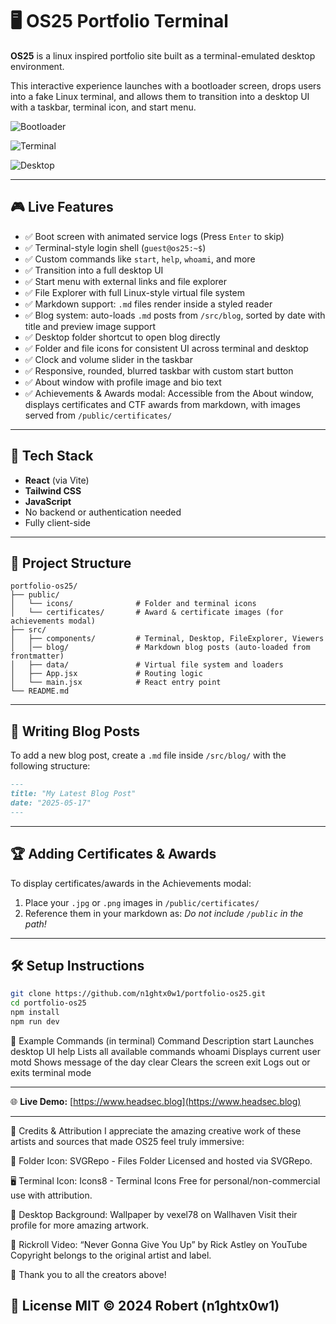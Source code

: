 # 🖥 OS25 Portfolio Terminal

**OS25** is a linux inspired portfolio site built as a terminal-emulated desktop environment.

This interactive experience launches with a bootloader screen, drops users into a fake Linux terminal, and allows them to transition into a desktop UI with a taskbar, terminal icon, and start menu.

![Bootloader](/public/images/bootloader-image.png)

![Terminal](/public/images/terminal-image.png)

![Desktop](/public/images/desktop-image.png)

---

## 🎮 Live Features

- ✅ Boot screen with animated service logs (Press `Enter` to skip)
- ✅ Terminal-style login shell (`guest@os25:~$`)
- ✅ Custom commands like `start`, `help`, `whoami`, and more
- ✅ Transition into a full desktop UI
- ✅ Start menu with external links and file explorer
- ✅ File Explorer with full Linux-style virtual file system
- ✅ Markdown support: `.md` files render inside a styled reader
- ✅ Blog system: auto-loads `.md` posts from `/src/blog`, sorted by date with title and preview image support
- ✅ Desktop folder shortcut to open blog directly
- ✅ Folder and file icons for consistent UI across terminal and desktop
- ✅ Clock and volume slider in the taskbar
- ✅ Responsive, rounded, blurred taskbar with custom start button
- ✅ About window with profile image and bio text
- ✅ Achievements & Awards modal: Accessible from the About window, displays certificates and CTF awards from markdown, with images served from `/public/certificates/`

---

## 🚀 Tech Stack

- **React** (via Vite)
- **Tailwind CSS**
- **JavaScript**
- No backend or authentication needed
- Fully client-side

---

## 📁 Project Structure
```
portfolio-os25/
├── public/                 
│   └── icons/              # Folder and terminal icons
│   └── certificates/       # Award & certificate images (for achievements modal)
├── src/
│   ├── components/         # Terminal, Desktop, FileExplorer, Viewers
│   │── blog/               # Markdown blog posts (auto-loaded from frontmatter)
│   ├── data/               # Virtual file system and loaders
│   ├── App.jsx             # Routing logic
│   └── main.jsx            # React entry point
└── README.md
```

---

## 📝 Writing Blog Posts

To add a new blog post, create a `.md` file inside `/src/blog/` with the following structure:

```md
---
title: "My Latest Blog Post"
date: "2025-05-17"
---
```
---

## 🏆 Adding Certificates & Awards

To display certificates/awards in the Achievements modal:

1. Place your `.jpg` or `.png` images in `/public/certificates/`
2. Reference them in your markdown as:
*Do not include `/public` in the path!*

---

## 🛠 Setup Instructions

```bash
git clone https://github.com/n1ghtx0w1/portfolio-os25.git
cd portfolio-os25
npm install
npm run dev
```

🧪 Example Commands (in terminal)
Command	Description
start	Launches desktop UI
help	Lists all available commands
whoami	Displays current user
motd	Shows message of the day
clear	Clears the screen
exit	Logs out or exits terminal mode

---

🌐 **Live Demo:** [https://www.headsec.blog](https://www.headsec.blog)

---

📜 Credits & Attribution
I appreciate the amazing creative work of these artists and sources that made OS25 feel truly immersive:

📁 Folder Icon: SVGRepo - Files Folder
Licensed and hosted via SVGRepo.

🖥 Terminal Icon: Icons8 - Terminal Icons
Free for personal/non-commercial use with attribution.

🌌 Desktop Background: Wallpaper by vexel78 on Wallhaven
Visit their profile for more amazing artwork.

🎵 Rickroll Video: “Never Gonna Give You Up” by Rick Astley on YouTube
Copyright belongs to the original artist and label.

🙏 Thank you to all the creators above!

📜 License
MIT © 2024 Robert (n1ghtx0w1)
---
